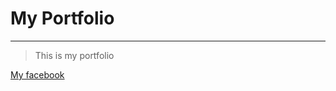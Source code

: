 # My Portfolio

---

> This is my portfolio


[My facebook](https://www.facebook.com/neil.antolijao)
